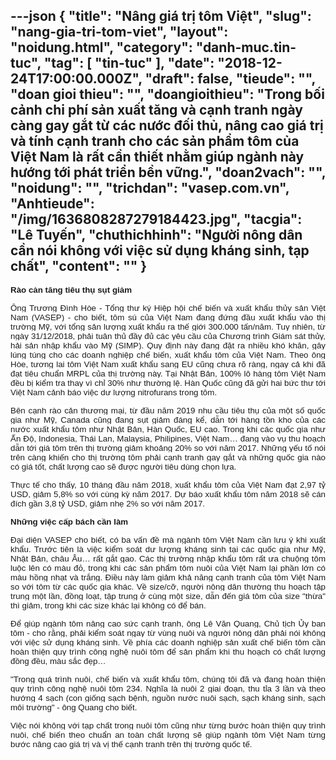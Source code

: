 ---json
{
    "title": "Nâng giá trị tôm Việt",
    "slug": "nang-gia-tri-tom-viet",
    "layout": "noidung.html",
    "category": "danh-muc.tin-tuc",
    "tag": [
        "tin-tuc"
    ],
    "date": "2018-12-24T17:00:00.000Z",
    "draft": false,
    "tieude": "",
    "doan gioi thieu": "",
    "doangioithieu": "Trong bối cảnh chi phí sản xuất tăng và cạnh tranh ngày càng gay gắt từ các nước đối thủ, nâng cao giá trị và tính cạnh tranh cho các sản phẩm tôm của Việt Nam là rất cần thiết nhằm giúp ngành này hướng tới phát triển bền vững.",
    "doan2vach": "",
    "noidung": "",
    "trichdan": "vasep.com.vn",
    "Anhtieude": "/img/1636808287279184423.jpg",
    "tacgia": "Lê Tuyến",
    "chuthichhinh": "Người nông dân cần nói không với việc sử dụng kháng sinh, tạp chất",
    "__content__": ""
}
---
<p style="margin-left:0cm; margin-right:0cm; text-align:start"><span style="font-size:13px"><span style="background-color:white"><span style="color:#1b1b1b"><span style="font-family:Arial"><strong><span style="font-size:10pt">R&agrave;o cản tăng ti&ecirc;u thụ sụt giảm</span></strong></span></span></span></span></p>

<p style="margin-left:0cm; margin-right:0cm; text-align:justify"><span style="font-size:13px"><span style="background-color:white"><span style="color:#1b1b1b"><span style="font-family:Arial"><span style="font-size:10pt">&Ocirc;ng Trương Đ&igrave;nh H&ograve;e - Tổng thư k&yacute; Hiệp hội chế biến v&agrave; xuất khẩu thủy sản Việt Nam (VASEP) - cho biết, t&ocirc;m s&uacute; của Việt Nam đang đứng đầu xuất khẩu v&agrave;o thị trường Mỹ, với tổng sản lượng xuất khẩu ra thế giới 300.000 tấn/năm. Tuy nhi&ecirc;n, từ ng&agrave;y 31/12/2018, phải tu&acirc;n thủ đầy đủ c&aacute;c y&ecirc;u cầu của Chương tr&igrave;nh Gi&aacute;m s&aacute;t thủy, hải sản nhập khẩu v&agrave;o Mỹ (SIMP). Quy định n&agrave;y đang đặt ra nhiều kh&oacute; khăn, g&acirc;y l&uacute;ng t&uacute;ng cho c&aacute;c doanh nghiệp chế biến, xuất khẩu t&ocirc;m của Việt Nam. Theo &ocirc;ng H&ograve;e, tương lai t&ocirc;m Việt Nam xuất khẩu sang EU cũng chưa r&otilde; r&agrave;ng, ngay cả khi đ&atilde; đạt ti&ecirc;u chuẩn MRPL của thị trường n&agrave;y. Tại Nhật Bản, 100% l&ocirc; h&agrave;ng t&ocirc;m Việt Nam đều bị kiểm tra thay v&igrave; chỉ 30% như thường lệ. H&agrave;n Quốc cũng đ&atilde; gửi hai bức thư tới Việt Nam cảnh b&aacute;o việc dư lượng nitrofurans trong t&ocirc;m.</span></span></span></span></span></p>

<p style="margin-left:0cm; margin-right:0cm; text-align:justify"><span style="font-size:13px"><span style="background-color:white"><span style="color:#1b1b1b"><span style="font-family:Arial"><span style="font-size:10pt">B&ecirc;n cạnh r&agrave;o cản thương mại, từ đầu năm 2019 nhu cầu ti&ecirc;u thụ của một số quốc gia như Mỹ, Canada cũng đang sụt giảm đ&aacute;ng kể, dẫn tới h&agrave;ng tồn kho của c&aacute;c nước xuất khẩu t&ocirc;m như Nhật Bản, H&agrave;n Quốc, EU cao. Trong khi c&aacute;c quốc gia như Ấn Độ, Indonesia, Th&aacute;i Lan, Malaysia, Philipines, Việt Nam&hellip; đang v&agrave;o vụ thu hoạch dẫn tới gi&aacute; t&ocirc;m tr&ecirc;n thị trường giảm khoảng 20% so với năm 2017. Những yếu tố n&oacute;i tr&ecirc;n c&agrave;ng khiến cho thị trường t&ocirc;m phải cạnh tranh gay gắt v&agrave; những quốc gia n&agrave;o c&oacute; gi&aacute; tốt, chất lượng cao sẽ được người ti&ecirc;u d&ugrave;ng chọn lựa.</span></span></span></span></span></p>

<p style="margin-left:0cm; margin-right:0cm; text-align:justify"><span style="font-size:13px"><span style="background-color:white"><span style="color:#1b1b1b"><span style="font-family:Arial"><span style="font-size:10pt">Thực tế cho thấy, 10 th&aacute;ng đầu năm 2018, xuất khẩu t&ocirc;m của Việt Nam đạt 2,97 tỷ USD, giảm 5,8% so với c&ugrave;ng kỳ năm 2017. Dự b&aacute;o xuất khẩu t&ocirc;m năm 2018 sẽ c&aacute;n đ&iacute;ch gần 3,8 tỷ USD, giảm nhẹ 2% so với năm 2017.</span></span></span></span></span></p>

<p style="margin-left:0cm; margin-right:0cm; text-align:justify"><span style="font-size:13px"><span style="background-color:white"><span style="color:#1b1b1b"><span style="font-family:Arial"><strong><span style="font-size:10pt">Những việc cấp b&aacute;ch cần l&agrave;m</span></strong></span></span></span></span></p>

<p style="margin-left:0cm; margin-right:0cm; text-align:justify"><span style="font-size:13px"><span style="background-color:white"><span style="color:#1b1b1b"><span style="font-family:Arial"><span style="font-size:10pt">Đại diện VASEP cho biết, c&oacute; ba vấn đề m&agrave; ng&agrave;nh t&ocirc;m Việt Nam cần lưu &yacute; khi xuất khẩu. Trước ti&ecirc;n l&agrave; việc kiểm so&aacute;t dư lượng kh&aacute;ng sinh tại c&aacute;c quốc gia như Mỹ, Nhật Bản, ch&acirc;u &Acirc;u&hellip; rất gắt gao. C&aacute;c thị trường nhập khẩu t&ocirc;m rất ưa chuộng t&ocirc;m luộc l&ecirc;n c&oacute; m&agrave;u đỏ, trong khi c&aacute;c sản phẩm t&ocirc;m nu&ocirc;i của Việt Nam lại phần lớn c&oacute; m&agrave;u hồng nhạt v&agrave; trắng. Điều n&agrave;y l&agrave;m giảm khả năng cạnh tranh của t&ocirc;m Việt Nam so với t&ocirc;m từ c&aacute;c quốc gia kh&aacute;c. Về size/cỡ, người n&ocirc;ng d&acirc;n thường thu hoạch tập trung một lần, đồng loạt, tập trung ở c&ugrave;ng một size, dẫn đến gi&aacute; t&ocirc;m của size &quot;thừa&quot; th&igrave; giảm, trong khi c&aacute;c size kh&aacute;c lại kh&ocirc;ng c&oacute; để b&aacute;n.</span></span></span></span></span></p>

<p style="margin-left:0cm; margin-right:0cm; text-align:justify"><span style="font-size:13px"><span style="background-color:white"><span style="color:#1b1b1b"><span style="font-family:Arial"><span style="font-size:10pt">Để gi&uacute;p ng&agrave;nh t&ocirc;m n&acirc;ng cao sức cạnh tranh, &ocirc;ng L&ecirc; Văn Quang, Chủ tịch Ủy ban t&ocirc;m - cho rằng, phải kiểm so&aacute;t ngay từ v&ugrave;ng nu&ocirc;i v&agrave; người n&ocirc;ng d&acirc;n phải n&oacute;i kh&ocirc;ng với việc sử dụng kh&aacute;ng sinh. Về ph&iacute;a c&aacute;c doanh nghiệp sản xuất chế biến t&ocirc;m cần ho&agrave;n thiện quy tr&igrave;nh c&ocirc;ng nghệ nu&ocirc;i t&ocirc;m để sản phẩm khi thu hoạch c&oacute; chất lượng đồng đều, m&agrave;u sắc đẹp&hellip;</span></span></span></span></span></p>

<p style="margin-left:0cm; margin-right:0cm; text-align:justify"><span style="font-size:13px"><span style="background-color:white"><span style="color:#1b1b1b"><span style="font-family:Arial"><span style="font-size:10pt">&quot;Trong qu&aacute; tr&igrave;nh nu&ocirc;i, chế biến v&agrave; xuất khẩu t&ocirc;m, ch&uacute;ng t&ocirc;i đ&atilde; v&agrave; đang ho&agrave;n thiện quy tr&igrave;nh c&ocirc;ng nghệ nu&ocirc;i t&ocirc;m 234. Nghĩa l&agrave; nu&ocirc;i 2 giai đoạn, thu tỉa 3 lần v&agrave; theo hướng 4 sạch (con giống sạch bệnh, nguồn nước nu&ocirc;i sạch, sạch kh&aacute;ng sinh, sạch m&ocirc;i trường&quot; - &ocirc;ng Quang cho biết.</span></span></span></span></span></p>

<p style="margin-left:0cm; margin-right:0cm; text-align:justify"><span style="font-size:13px"><span style="background-color:white"><span style="color:#1b1b1b"><span style="font-family:Arial"><span style="font-size:10pt">Việc n&oacute;i kh&ocirc;ng với tạp chất trong nu&ocirc;i t&ocirc;m cũng như từng bước ho&agrave;n thiện quy tr&igrave;nh nu&ocirc;i, chế biến theo chuẩn an to&agrave;n chất lượng sẽ gi&uacute;p ng&agrave;nh t&ocirc;m Việt Nam từng bước n&acirc;ng cao gi&aacute; trị v&agrave; vị thế cạnh tranh tr&ecirc;n thị trường quốc tế.</span></span></span></span></span></p>
